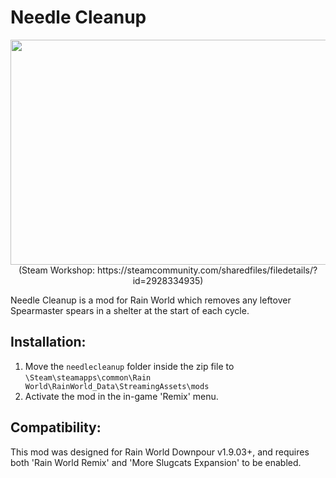 # Needle Cleanup
<p align="center">
  <img width="640" height="360" src="https://user-images.githubusercontent.com/57483089/216777952-35e6913c-294a-43c7-8927-a0de38eaceb4.png">
  <br/>
  (Steam Workshop: https://steamcommunity.com/sharedfiles/filedetails/?id=2928334935)
</p>

Needle Cleanup is a mod for Rain World which removes any leftover Spearmaster spears in a shelter at the start of each cycle.

## Installation:
1. Move the `needlecleanup` folder inside the zip file to `\Steam\steamapps\common\Rain World\RainWorld_Data\StreamingAssets\mods`
2. Activate the mod in the in-game 'Remix' menu.

## Compatibility:
This mod was designed for Rain World Downpour v1.9.03+, and requires both 'Rain World Remix' and 'More Slugcats Expansion' to be enabled.
